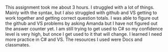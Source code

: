 This assignment took me about 3 hours.
I struggled with a lot of things. Mainly with the syntax,
but I also struggled with github and VS getting to work together
and getting correct question totals. I was able to figure out the
github and VS problems by asking Amanda but I have not figured out the answer counter yet.
I am still trying to get used to C# so my confidence level 
is very high, but once I get used to it that will change.
I learned I need more practice in C# and VS.
The resources I used were Docs and classmates.